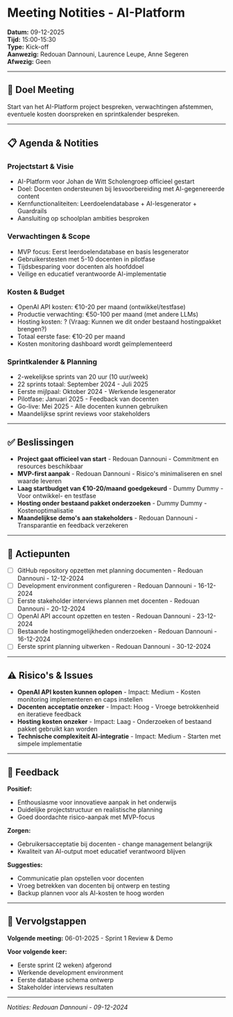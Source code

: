 # Meeting Notities - AI-Platform

**Datum:** 09-12-2025  
**Tijd:** 15:00-15:30  
**Type:** Kick-off  
**Aanwezig:** Redouan Dannouni, Laurence Leupe, Anne Segeren  
**Afwezig:** Geen

---

## 🎯 Doel Meeting
Start van het AI-Platform project bespreken, verwachtingen afstemmen, eventuele kosten doorspreken en sprintkalender bespreken.

---

## 📋 Agenda & Notities

### Projectstart & Visie
- AI-Platform voor Johan de Witt Scholengroep officieel gestart
- Doel: Docenten ondersteunen bij lesvoorbereiding met AI-gegenereerde content
- Kernfunctionaliteiten: Leerdoelendatabase + AI-lesgenerator + Guardrails
- Aansluiting op schoolplan ambities besproken

### Verwachtingen & Scope
- MVP focus: Eerst leerdoelendatabase en basis lesgenerator
- Gebruikerstesten met 5-10 docenten in pilotfase
- Tijdsbesparing voor docenten als hoofddoel
- Veilige en educatief verantwoorde AI-implementatie

### Kosten & Budget
- OpenAI API kosten: €10-20 per maand (ontwikkel/testfase)
- Productie verwachting: €50-100 per maand (met andere LLMs)
- Hosting kosten: ? (Vraag: Kunnen we dit onder bestaand hostingpakket brengen?)
- Totaal eerste fase: €10-20 per maand
- Kosten monitoring dashboard wordt geïmplementeerd

### Sprintkalender & Planning
- 2-wekelijkse sprints van 20 uur (10 uur/week)
- 22 sprints totaal: September 2024 - Juli 2025
- Eerste mijlpaal: Oktober 2024 - Werkende lesgenerator
- Pilotfase: Januari 2025 - Feedback van docenten
- Go-live: Mei 2025 - Alle docenten kunnen gebruiken
- Maandelijkse sprint reviews voor stakeholders

---

## ✅ Beslissingen
- **Project gaat officieel van start** - Redouan Dannouni - Commitment en resources beschikbaar
- **MVP-first aanpak** - Redouan Dannouni - Risico's minimaliseren en snel waarde leveren
- **Laag startbudget van €10-20/maand goedgekeurd** - Dummy Dummy - Voor ontwikkel- en testfase
- **Hosting onder bestaand pakket onderzoeken** - Dummy Dummy - Kostenoptimalisatie
- **Maandelijkse demo's aan stakeholders** - Redouan Dannouni - Transparantie en feedback verzekeren

---

## 📝 Actiepunten
- [ ] GitHub repository opzetten met planning documenten - Redouan Dannouni - 12-12-2024
- [ ] Development environment configureren - Redouan Dannouni - 16-12-2024
- [ ] Eerste stakeholder interviews plannen met docenten - Redouan Dannouni - 20-12-2024
- [ ] OpenAI API account opzetten en testen - Redouan Dannouni - 23-12-2024
- [ ] Bestaande hostingmogelijkheden onderzoeken - Redouan Dannouni - 16-12-2024
- [ ] Eerste sprint planning uitwerken - Redouan Dannouni - 30-12-2024

---

## ⚠️ Risico's & Issues
- **OpenAI API kosten kunnen oplopen** - Impact: Medium - Kosten monitoring implementeren en caps instellen
- **Docenten acceptatie onzeker** - Impact: Hoog - Vroege betrokkenheid en iteratieve feedback
- **Hosting kosten onzeker** - Impact: Laag - Onderzoeken of bestaand pakket gebruikt kan worden
- **Technische complexiteit AI-integratie** - Impact: Medium - Starten met simpele implementatie

---

## 💬 Feedback
**Positief:**
- Enthousiasme voor innovatieve aanpak in het onderwijs
- Duidelijke projectstructuur en realistische planning
- Goed doordachte risico-aanpak met MVP-focus

**Zorgen:**
- Gebruikersacceptatie bij docenten - change management belangrijk
- Kwaliteit van AI-output moet educatief verantwoord blijven

**Suggesties:**
- Communicatie plan opstellen voor docenten
- Vroeg betrekken van docenten bij ontwerp en testing
- Backup plannen voor als AI-kosten te hoog worden

---

## 📅 Vervolgstappen
**Volgende meeting:** 06-01-2025 - Sprint 1 Review & Demo

**Voor volgende keer:**
- Eerste sprint (2 weken) afgerond
- Werkende development environment
- Eerste database schema ontwerp
- Stakeholder interviews resultaten

---

*Notities: Redouan Dannouni - 09-12-2024*
